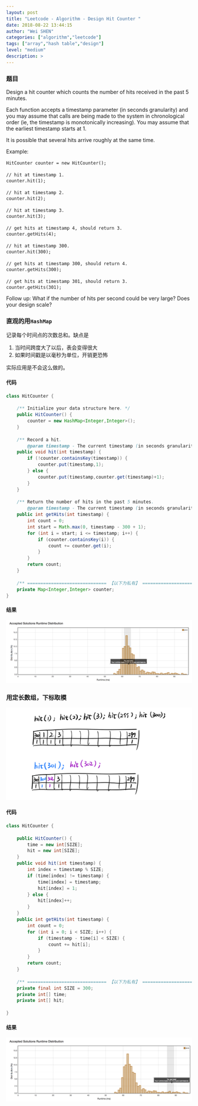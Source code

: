 ```yaml
---
layout: post
title: "Leetcode - Algorithm - Design Hit Counter "
date: 2018-08-22 13:44:15
author: "Wei SHEN"
categories: ["algorithm","leetcode"]
tags: ["array","hash table","design"]
level: "medium"
description: >
---
```


### 题目
Design a hit counter which counts the number of hits received in the past 5 minutes.

Each function accepts a timestamp parameter (in seconds granularity) and you may assume that calls are being made to the system in chronological order (ie, the timestamp is monotonically increasing). You may assume that the earliest timestamp starts at 1.

It is possible that several hits arrive roughly at the same time.

Example:
```
HitCounter counter = new HitCounter();

// hit at timestamp 1.
counter.hit(1);

// hit at timestamp 2.
counter.hit(2);

// hit at timestamp 3.
counter.hit(3);

// get hits at timestamp 4, should return 3.
counter.getHits(4);

// hit at timestamp 300.
counter.hit(300);

// get hits at timestamp 300, should return 4.
counter.getHits(300);

// get hits at timestamp 301, should return 3.
counter.getHits(301);
```

Follow up:
What if the number of hits per second could be very large? Does your design scale?



### 直观的用`HashMap`
记录每个时间点的次数总和。缺点是
1. 当时间跨度大了以后，表会变得很大
2. 如果时间戳是以毫秒为单位，开销更恐怖

实际应用是不会这么做的。

#### 代码
```java
class HitCounter {

    /** Initialize your data structure here. */
    public HitCounter() {
        counter = new HashMap<Integer,Integer>();
    }

    /** Record a hit.
        @param timestamp - The current timestamp (in seconds granularity). */
    public void hit(int timestamp) {
        if (!counter.containsKey(timestamp)) {
            counter.put(timestamp,1);
        } else {
            counter.put(timestamp,counter.get(timestamp)+1);
        }
    }

    /** Return the number of hits in the past 5 minutes.
        @param timestamp - The current timestamp (in seconds granularity). */
    public int getHits(int timestamp) {
        int count = 0;
        int start = Math.max(0, timestamp - 300 + 1);
        for (int i = start; i <= timestamp; i++) {
            if (counter.containsKey(i)) {
                count += counter.get(i);
            }
        }
        return count;
    }        

    /** ============================== 【以下为私有】 ================================= */
    private Map<Integer,Integer> counter;
}
```

#### 结果
![design-hit-counter-1](/images/leetcode/design-hit-counter-1.png)


### 用定长数组，下标取模

![design-hit-counter-a](/images/leetcode/design-hit-counter-a.png)

#### 代码
```java
class HitCounter {

    public HitCounter() {
        time = new int[SIZE];
        hit = new int[SIZE];
    }
    public void hit(int timestamp) {
        int index = timestamp % SIZE;
        if (time[index] != timestamp) {
            time[index] = timestamp;
            hit[index] = 1;
        } else {
            hit[index]++;
        }
    }
    public int getHits(int timestamp) {
        int count = 0;
        for (int i = 0; i < SIZE; i++) {
            if (timestamp - time[i] < SIZE) {
                count += hit[i];
            }
        }
        return count;
    }

    /** ============================== 【以下为私有】 ================================= */
    private final int SIZE = 300;
    private int[] time;
    private int[] hit;

}
```

#### 结果
![design-hit-counter-2](/images/leetcode/design-hit-counter-2.png)
